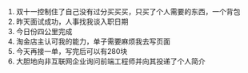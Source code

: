 1. 双十一控制住了自己没有过分买买买，只买了个人需要的东西，一个背包
2. 昨天面试成功，人事找我谈入职日期
3. 今日份四公里完成
4. 淘金店主认可我的能力，单子需要麻烦我去写页面
5. 今天再接一单，写完后可以有280块
6. 大胆地向非互联网企业询问前端工程师并向其投递了个人简介